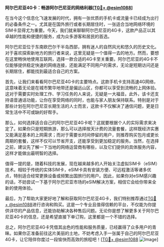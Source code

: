 **阿尔巴尼亚4G卡：畅游阿尔巴尼亚的网络利器[[TG💪+ @esim1088](https://t.me/s/esim1088)]**

在当今这个信息化飞速发展的时代，拥有一张优质的手机卡或流量卡已经成为出行的必备条件之一。尤其是在国外旅行或者长期居住时，一张适合当地网络环境的SIM卡显得尤为重要。今天，我们就来聊聊阿尔巴尼亚的4G卡，这款产品正以其卓越的性能和便捷的服务，成为众多游客和居民的首选。

阿尔巴尼亚位于东南欧巴尔干半岛西部，拥有迷人的自然风光和悠久的历史文化。对于喜欢探索新地方的旅行者来说，这里无疑是一个值得一去的地方。然而，要想在这里畅快地使用互联网，选择一款合适的4G卡至关重要。阿尔巴尼亚的4G卡不仅能够提供稳定快速的网络连接，还能满足不同用户的需求，无论是短期访问还是长期居住，都能找到最适合自己的方案。

首先，让我们来看看阿尔巴尼亚4G卡的主要特点。这款手机卡支持高速4G网络，这意味着无论是在城市繁华地带还是偏远山区，你都可以享受到流畅的上网体验。这对于需要实时处理工作、学习任务的人来说，无疑是一大福音。此外，该卡还支持语音通话功能，让你在享受网络的同时，也能与家人朋友保持联系。特别是对于那些计划在阿尔巴尼亚长期生活的人士而言，这款卡不仅解决了通信问题，更是日常生活中不可或缺的好帮手。

那么，如何选择适合自己的阿尔巴尼亚4G卡呢？这就要根据个人的实际需求来决定了。如果你只是短期旅游，那么可以选择按天计费的流量套餐，这样既经济实惠又能满足基本的上网需求；而对于需要长时间停留的用户，则推荐购买包月或更长周期的套餐，这样不仅可以节省开支，还能享受到更加稳定的服务。当然，在选择之前，建议先了解一下当地的网络运营商有哪些，以及它们提供的具体服务内容，这样才能做出最明智的选择。

值得一提的是，随着科技的发展，现在越来越多的人开始关注虚拟SIM卡（eSIM）技术。相较于传统的实体SIM卡，eSIM卡具有安装方便、可远程激活等诸多优点，特别适合经常更换设备或频繁出国旅行的用户。因此，如果你对eSIM感兴趣的话，不妨尝试一下基于阿尔巴尼亚市场的eSIM解决方案，相信它会给你带来全新的使用体验。

最后，为了帮助大家更好地了解和获取阿尔巴尼亚4G卡，我们特别推荐通过[TG💪+ @esim1088](https://t.me/s/esim1088)进行咨询和购买。这是一个专业且值得信赖的平台，不仅能为你提供详尽的产品信息，还能协助解决各种售后问题。无论你是想了解更多关于阿尔巴尼亚4G卡的信息，还是希望直接下单订购，这里都是一个不错的选择。

总之，阿尔巴尼亚4G卡凭借其出色的性能和服务质量，已经赢得了众多用户的青睐。如果你正准备前往这片美丽的土地，不妨考虑入手一张属于自己的阿尔巴尼亚4G卡，让它陪伴你度过一段愉快而高效的旅程吧！[[TG💪+ @esim1088](https://t.me/s/esim1088) ![Image](https://i.postimg.cc/4NQfJmqS/Snipaste-2025-05-13-00-14-12.png)]